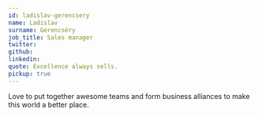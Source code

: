 ```yaml
---
id: ladislav-gerencsery
name: Ladislav
surname: Gerencséry
job_title: Sales manager
twitter:
github:
linkedin:
quote: Excellence always sells.
pickup: true
---
```


Love to put together awesome teams and form business alliances to make this world a better place.
